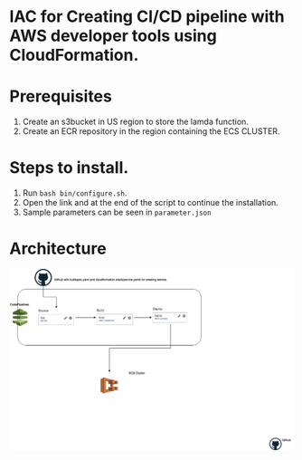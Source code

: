 # IAC for Creating CI/CD pipeline with AWS developer tools using CloudFormation.
# Prerequisites
1. Create an s3bucket in US region to store the lamda function.
2. Create an ECR repository in the region containing the ECS CLUSTER.
# Steps to install.
1. Run `bash bin/configure.sh`.
2. Open the link and at the end of the script to continue the installation.
3. Sample parameters can be seen in `parameter.json`
# Architecture
![Preview](CICDPipeline.png)
